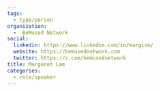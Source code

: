 ```yaml
---
tags:
  - type/person
organization:
  -  BeMused Network
social:
  linkedin: https://www.linkedin.com/in/margism/
  website: https://bemusednetwork.com
  twitter: https://x.com/bemusednetwork
title: Margaret Lam
categories:
  - role/speaker
---
```


